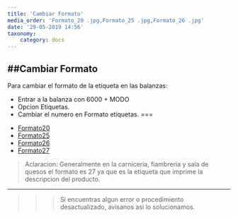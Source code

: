 ```yaml
---
title: 'Cambiar Formato'
media_order: 'Formato_20 .jpg,Formato_25 .jpg,Formato_26 .jpg'
date: '29-05-2019 14:56'
taxonomy:
    category: docs
---
```


##Cambiar Formato
------------

Para cambiar el formato de la etiqueta en las balanzas:
- Entrar a la balanza con 6000 + MODO
- Opcion Etiquetas.
- Cambiar el numero en Formato etiquetas.
===
* [Formato20](Formato_20%20.jpg)
* [Formato25](Formato_25%20.jpg)
* [Formato26](Formato_26%20.jpg)
* [Formato27](Formato_27%20.jpg)



>Aclaracion: Generalmente en la carniceria, fiambreria y sala de quesos el formato es 27 ya que es la etiqueta que imprime la descripcion del producto.

------------

>>>Si encuentras algun error o procedimiento desactualizado, avisanos asi lo solucionamos.